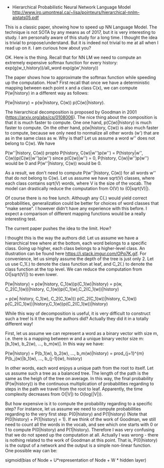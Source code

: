 - Hierarchical Probabilistic Neural Network Language Model http://www.iro.umontreal.ca/~lisa/pointeurs/hierarchical-nnlm-aistats05.pdf

This is a classic paper, showing how to speed up NN Language Model. The technique is not SOTA by any means as of 2017, but it is very interesting to study. I am personally aware of this study for a long time. I thought the idea is trivial to propose/understand. But it is indeed not trivial to me at all when I read up on it. I am curious how about you?

OK. Here is the thing. Recall that for NN LM we need to compute an extremely expensive softmax function for every history:
exp(g(w_t,history))/all_word exp(g(w',history))

The paper shows how to approximate the softmax function while speeding up the computation. How? First recall that once we have a deterministic mapping between each point x and a class C(x), we can compute P(w|history) in a different way as follows:

P(w|history) = p(w|history, C(w)) p(C(w)|history).

The hierarchical decomposition is proposed by Goodman in 2001 (https://arxiv.org/abs/cs/0108006). The nice thing about the composition is that it is much faster to compute. 
One one hand, p(C(w)|history) is much faster to compute.
On the other hand, p(w|history, C(w)) is also much faster to compute, because we only need to normalize all other words (w') that
are as in the same class as w. Why is that? Let us assume a word w'' does not belong to C(w). We have 


P(w''|history, C(w)) propto P(history, C(w)|w'')p(w'') = P(history|w'', C(w))p(C(w)|w'')p(w'')
since p(C(w)|w'') = 0, P(history, C(w)|w'')p(w'') would be 0 and P(w''|history, C(w)) would be 0.

As a result, we don't need to compute P(w''|history, C(w)) for all words w'' that do not belong to C(w). Let us assume we have sqrt(V) classes,
where each class contains sqrt(V) words, where V is the size of the vocab. The model can drastically reduce the computation from O(V) to (O|sqrt(V)|).

Of course there is no free lunch. Although any C(.) would yield correct probabilities, generalization
could be better for choices of word classes that "make sense". I however didn't have any experience with this before. I expect a comparison of different mapping functions would be a really interesting test.




The current paper pushes the idea to the limit. How?

I thought this is the way the authors did: Let us assume we have a hierarchical tree where at the bottom, each word belongs to a specific class. Going up higher, each class belongs to a higher-level class. An illustration can be found here https://i.stack.imgur.com/OPq7K.gif. For convenience, let us simply assume the depth of the tree is just only 2. Let us use C_1(.) to denote the class function at leaf, and C_2(.) to denote the class function  at the top level. We can reduce the computation from O(|sqrt(V)|) to even lower.

P(w|history) = p(w|history, C_1(w))p(C_1(w)|history) = p(w, C_2(C_1(w))|history, C_1(w))p(C_1(w),C_2(C_1(w))|history)

= p(w| history, C_1(w), C_2(C_1(w))) p(C_2(C_1(w))|history, C_1(w)) p(C_2(C_1(w))|history,C_1(w))p(C_2(C_1(w))|history)

While this way of decomposition is useful, it is very difficult to construct such a tree! Is it the way the authors did? Actually they did it in a totally different way!

First, let us assume we can represent a word as a binary vector with size m, i.e. there is a mapping
between w and a unique binary vector size m: [b_1(w), b_2(w), ..., b_m(w)]. In this way we have:

P(w|history) = P(b_1(w), b_2(w), ..., b_m(w)|history) = prod_{j=1}^{m} P(b_j(w)|b_1(w), ..., b_{j-1}(w), history)

In other words, each word enjoys a unique path from the root to itself. Let us assume such a tree as a balanced tree. The length of the path is the same as the heigh of the tree on average. In this way, the final probability (P(w|history)) is the continuous multiplication of probabilities regarding to steps in the path we travel from the root to leaf. Apparently, the time complexity decreases from O(|V|) to O(log(|V|)). 

But how expensive is it to compute the probability regarding to a specific step? For instance, let us assume we need to compute probabilities regarding to the very first step:
P(0|history) and P(1|history) (Note that P(0|history) + P(1|history) = 1).
If we think of the work of Goodman, we still need to count all the words in the vocab, and see which one starts with 0 or 1 to compute P(0|history) and P(1|history). Therefore I was very confusing that we do not speed up the computation at all. Actually I was wrong - there is nothing related to the work of Goodman at this point. That is, P(0|history) is the output of a network and the output is a simple non-linear function. One possible way can be: 

sigmoid(bias of Node + U*representation of Node + W * hidden layer)
